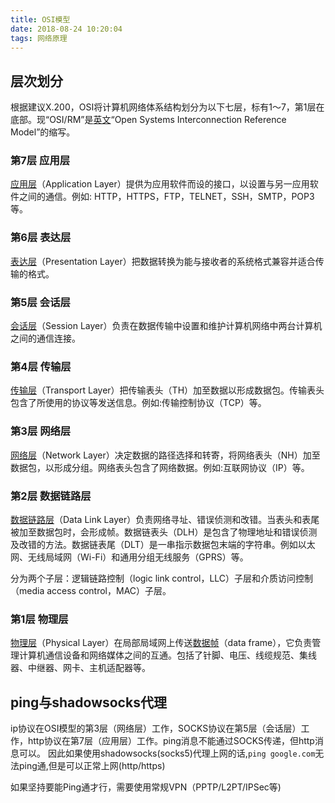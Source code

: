 ```yaml
---
title: OSI模型
date: 2018-08-24 10:20:04
tags: 网络原理
---
```


## 层次划分

根据建议X.200，OSI将计算机网络体系结构划分为以下七层，标有1～7，第1层在底部。现“OSI/RM”是[英文](https://zh.wikipedia.org/wiki/%E8%8B%B1%E6%96%87)“Open Systems Interconnection Reference Model”的缩写。

### 第7层 应用层

[应用层](https://zh.wikipedia.org/wiki/%E5%BA%94%E7%94%A8%E5%B1%82)（Application Layer）提供为应用软件而设的接口，以设置与另一应用软件之间的通信。例如: HTTP，HTTPS，FTP，TELNET，SSH，SMTP，POP3等。

### 第6层 表达层

[表达层](https://zh.wikipedia.org/wiki/%E8%A1%A8%E9%81%94%E5%B1%82)（Presentation Layer）把数据转换为能与接收者的系统格式兼容并适合传输的格式。

### 第5层 会话层

[会话层](https://zh.wikipedia.org/wiki/%E4%BC%9A%E8%AF%9D%E5%B1%82)（Session Layer）负责在数据传输中设置和维护计算机网络中两台计算机之间的通信连接。

### 第4层 传输层

[传输层](https://zh.wikipedia.org/wiki/%E4%BC%A0%E8%BE%93%E5%B1%82)（Transport Layer）把传输表头（TH）加至数据以形成数据包。传输表头包含了所使用的协议等发送信息。例如:传输控制协议（TCP）等。

### 第3层 网络层

[网络层](https://zh.wikipedia.org/wiki/%E7%BD%91%E7%BB%9C%E5%B1%82)（Network Layer）决定数据的路径选择和转寄，将网络表头（NH）加至数据包，以形成分组。网络表头包含了网络数据。例如:互联网协议（IP）等。

### 第2层 数据链路层

[数据链路层](https://zh.wikipedia.org/wiki/%E6%95%B0%E6%8D%AE%E9%93%BE%E8%B7%AF%E5%B1%82)（Data Link Layer）负责网络寻址、错误侦测和改错。当表头和表尾被加至数据包时，会形成帧。数据链表头（DLH）是包含了物理地址和错误侦测及改错的方法。数据链表尾（DLT）是一串指示数据包末端的字符串。例如以太网、无线局域网（Wi-Fi）和通用分组无线服务（GPRS）等。

分为两个子层：逻辑链路控制（logic link control，LLC）子层和介质访问控制（media access control，MAC）子层。

### 第1层 物理层

[物理层](https://zh.wikipedia.org/wiki/%E7%89%A9%E7%90%86%E5%B1%82)（Physical Layer）在局部局域网上传送[数据帧](https://zh.wikipedia.org/wiki/%E6%95%B0%E6%8D%AE%E5%B8%A7)（data frame），它负责管理计算机通信设备和网络媒体之间的互通。包括了针脚、电压、线缆规范、集线器、中继器、网卡、主机适配器等。

## ping与shadowsocks代理

ip协议在OSI模型的第3层（网络层）工作，SOCKS协议在第5层（会话层）工作，http协议在第7层（应用层）工作。ping消息不能通过SOCKS传递，但http消息可以。
因此如果使用shadowsocks(socks5)代理上网的话,`ping google.com`无法ping通,但是可以正常上网(http/https)

如果坚持要能Ping通才行，需要使用常规VPN（PPTP/L2PT/IPSec等)